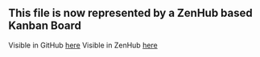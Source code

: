 ## This file is now represented by a ZenHub based Kanban Board
Visible in GitHub [here](https://github.com/MatthewRizzo/timesheet_tracker/issues) 
Visible in ZenHub [here](https://app.zenhub.com/workspaces/timesheet-tracker-5f0f57582ead59001331d3ca/board?repos=278519877)
